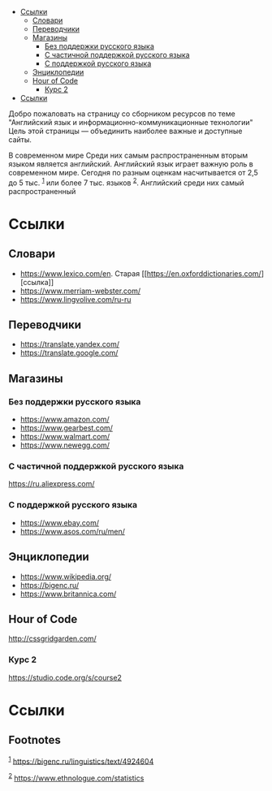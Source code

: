- [Ссылки](#orgbd590f6)
  - [Словари](#orgb7e0d2a)
  - [Переводчики](#org574637b)
  - [Магазины](#org8f35bb7)
    - [Без поддержки русского языка](#org65a4a16)
    - [С частичной поддержкой русского языка](#org156b457)
    - [С поддержкой русского языка](#org2821555)
  - [Энциклопедии](#org909dc46)
  - [Hour of Code](#orge813d84)
    - [Курс 2](#org461216a)
- [Ссылки](#org107b495)

Добро пожаловать на страницу со сборником ресурсов по теме "Английский язык и информационно-коммуникационные технологии" Цель этой страницы &mdash; объединить наиболее важные и доступные сайты.

В современном мире Среди них самым распространенным вторым языком является английский. Английский язык играет важную роль в современном мире. Сегодня по разным оценкам насчитывается от 2,5 до 5 тыс. <sup><a id="fnr.1" class="footref" href="#fn.1">1</a></sup> или более 7 тыс. языков <sup><a id="fnr.2" class="footref" href="#fn.2">2</a></sup>. Английский среди них самый распространенный


<a id="orgbd590f6"></a>

# Ссылки


<a id="orgb7e0d2a"></a>

## Словари

-   <https://www.lexico.com/en>. Старая [[<https://en.oxforddictionaries.com/>][ссылка]]
-   <https://www.merriam-webster.com/>
-   <https://www.lingvolive.com/ru-ru>


<a id="org574637b"></a>

## Переводчики

-   <https://translate.yandex.com/>
-   <https://translate.google.com/>


<a id="org8f35bb7"></a>

## Магазины


<a id="org65a4a16"></a>

### Без поддержки русского языка

-   <https://www.amazon.com/>
-   <https://www.gearbest.com/>
-   <https://www.walmart.com/>
-   <https://www.newegg.com/>


<a id="org156b457"></a>

### С частичной поддержкой русского языка

<https://ru.aliexpress.com/>


<a id="org2821555"></a>

### С поддержкой русского языка

-   <https://www.ebay.com/>
-   <https://www.asos.com/ru/men/>


<a id="org909dc46"></a>

## Энциклопедии

-   <https://www.wikipedia.org/>
-   <https://bigenc.ru/>
-   <https://www.britannica.com/>


<a id="orge813d84"></a>

## Hour of Code

<http://cssgridgarden.com/>


<a id="org461216a"></a>

### Курс 2

<https://studio.code.org/s/course2>


<a id="org107b495"></a>

# Ссылки

## Footnotes

<sup><a id="fn.1" class="footnum" href="#fnr.1">1</a></sup> <https://bigenc.ru/linguistics/text/4924604>

<sup><a id="fn.2" class="footnum" href="#fnr.2">2</a></sup> <https://www.ethnologue.com/statistics>